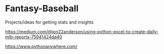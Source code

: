 # Fantasy-Baseball
Projects/ideas for getting stats and insights

https://medium.com/@jon22anderson/using-python-excel-to-create-daily-mlb-reports-75941424da40

https://www.pythonanywhere.com/
